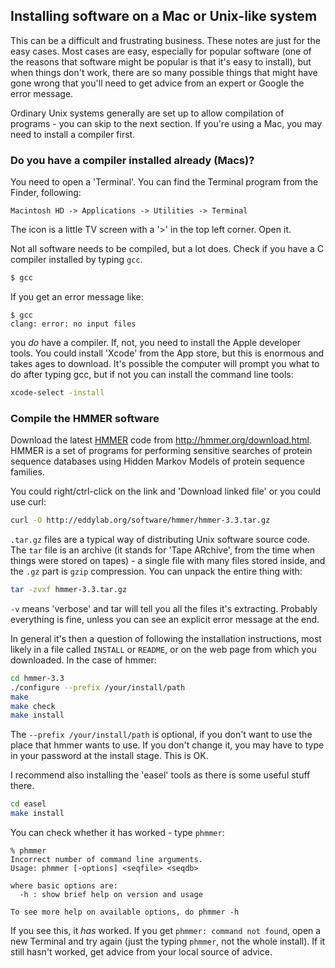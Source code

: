 
## Installing software on a Mac or Unix-like system

This can be a difficult and frustrating business. These notes are just for the easy cases. Most cases are easy, especially for popular software (one of the reasons that software might be popular is that it's easy to install), but when things don't work, there are so many possible things that might have gone wrong that you'll need to get advice from an expert or Google the error message.

Ordinary Unix systems generally are set up to allow compilation of programs - you can skip to the next section. If you're using a Mac, you may need to install a compiler first.

### Do you have a compiler installed already (Macs)?

You need to open a 'Terminal'. You can find the Terminal program from the Finder, following:

```
Macintosh HD -> Applications -> Utilities -> Terminal
```
The icon is a little TV screen with a '>' in the top left corner. Open it.

Not all software needs to be compiled, but a lot does. Check if you have a C compiler installed by typing `gcc`.

```bash
$ gcc
```

If you get an error message like:

```
$ gcc
clang: error: no input files
```

you *do* have a compiler. If, not, you need to install the Apple developer tools. You could install 'Xcode' from the App store, but this is enormous and takes ages to download. It's possible the computer will prompt you what to do after typing gcc, but if not you can  install the command line tools:

```bash
xcode-select -install
```

### Compile the HMMER software

Download the latest [HMMER](http://hmmer.org/download.html) code from http://hmmer.org/download.html. HMMER is a set of programs for performing sensitive searches of protein sequence databases using Hidden Markov Models of protein sequence families.

You could right/ctrl-click on the link and 'Download linked file' or you could use curl:

```bash
curl -O http://eddylab.org/software/hmmer/hmmer-3.3.tar.gz
```

`.tar.gz` files are a typical way of distributing Unix software source code. The `tar` file is an archive (it stands for 'Tape ARchive', from the time when things were stored on tapes) - a single file with many files stored inside, and the `.gz` part is `gzip` compression. You can unpack the entire thing with:

```bash
tar -zvxf hmmer-3.3.tar.gz
```

`-v` means 'verbose' and tar will tell you all the files it's extracting. Probably everything is fine, unless you can see an explicit error message at the end.

In general it's then a question of following the installation instructions, most likely in a file called `INSTALL` or `README`, or on the web page from which you downloaded. In the case of hmmer:

```bash
cd hmmer-3.3
./configure --prefix /your/install/path
make
make check
make install
```
The `--prefix /your/install/path` is optional, if you don't want to use the place that hmmer wants to use. If you don't change it, you may have to type in your password at the install stage. This is OK.

I recommend also installing the 'easel' tools as there is some useful stuff there.

```bash
cd easel
make install
```
You can check whether it has worked - type `phmmer`:

```
% phmmer
Incorrect number of command line arguments.
Usage: phmmer [-options] <seqfile> <seqdb>

where basic options are:
  -h : show brief help on version and usage

To see more help on available options, do phmmer -h
```
If you see this, it *has* worked. If you get `phmmer: command not found`, open a new Terminal and try again (just the typing `phmmer`, not the whole install). If it still hasn't worked, get advice from your local source of advice.
